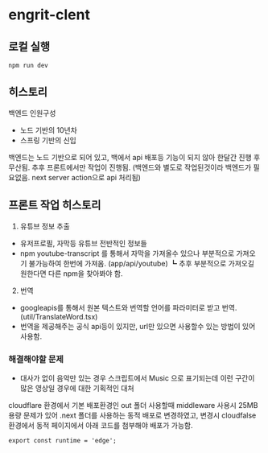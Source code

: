 # engrit-clent 

## 로컬 실행
```node
npm run dev
```

## 히스토리
백엔드 인원구성
- 노드 기반의 10년차
- 스프링 기반의 신입

백엔드는 노드 기반으로 되어 있고, 백에서 api 배포등 기능이 되지 않아 한달간 진행 후 무산됨. 
추후 프론트에서만 작업이 진행됨. 
(백엔드와 별도로 작업된것이라 백엔드가 필요없음. next server action으로 api 처리됨)

## 프론트 작업 히스토리
1. 유튜브 정보 추출
- 유저프로필, 자막등 유튜브 전반적인 정보들
- npm youtube-transcript 를 통해서 자막을 가져올수 있으나 부분적으로 가져오기 불가능하여 한번에 가져옴. (app/api/youtube)
┗ 추후 부분적으로 가져오길 원한다면 다른 npm을 찾아봐야 함.

2. 번역 
- googleapis를 통해서 원본 텍스트와 번역할 언어를 파라미터로 받고 번역. (util/TranslateWord.tsx)
- 번역을 제공해주는 공식 api등이 있지만, url만 있으면 사용할수 있는 방법이 있어 사용함.

### 해결해야할 문제
- 대사가 없이 음악만 있는 경우 스크립트에서 Music 으로 표기되는데 이런 구간이 많은 영상일 경우에 대한 기획적인 대처 


cloudflare 환경에서 기본 배포환경인 out 폴더 사용할때 middleware 사용시 25MB 용량 문제가 있어 .next 폴더를 사용하는 동적 배포로 변경하였고, 변경시 cloudfalse 환경에서 동적 페이지에서 아래 코드를 첨부해야 배포가 가능함.
```node
export const runtime = 'edge';
```
